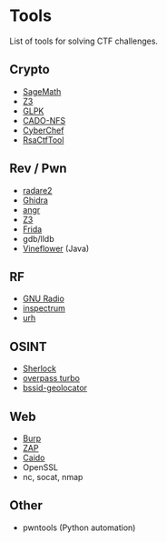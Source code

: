 # Tools

List of tools for solving CTF challenges.

## Crypto

- [SageMath](https://www.sagemath.org/)
- [Z3](https://github.com/Z3Prover/z3)
- [GLPK](https://www.gnu.org/software/glpk/)
- [CADO-NFS](https://cado-nfs.gitlabpages.inria.fr/)
- [CyberChef](https://cyberchef.org/)
- [RsaCtfTool](https://github.com/RsaCtfTool/RsaCtfTool)

## Rev / Pwn

- [radare2](https://github.com/radareorg/radare2)
- [Ghidra](https://github.com/NationalSecurityAgency/ghidra)
- [angr](https://github.com/angr/angr)
- [Z3](https://github.com/Z3Prover/z3)
- [Frida](https://frida.re/)
- gdb/lldb
- [Vineflower](https://github.com/Vineflower/vineflower) (Java)

## RF

- [GNU Radio](https://github.com/gnuradio/gnuradio)
- [inspectrum](https://github.com/miek/inspectrum)
- [urh](https://github.com/jopohl/urh)

## OSINT

- [Sherlock](https://github.com/sherlock-project/sherlock)
- [overpass turbo](https://overpass-turbo.eu/)
- [bssid-geolocator](https://github.com/gigaryte/bssid-geolocator)

## Web

- [Burp](https://portswigger.net/burp)
- [ZAP](https://www.zaproxy.org/)
- [Caido](https://caido.io/)
- OpenSSL
- nc, socat, nmap

## Other

- pwntools (Python automation)
